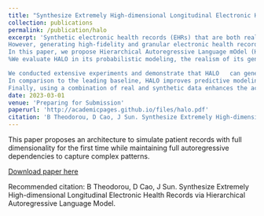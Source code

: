 ```yaml
---
title: "Synthesize Extremely High-dimensional Longitudinal Electronic Health Records via Hierarchical Autoregressive Language Model"
collection: publications
permalink: /publication/halo
excerpt: 'Synthetic electronic health records (EHRs) that are both realistic and preserve privacy can serve as an alternative to real EHRs for machine learning (ML) modeling and statistical analysis. 
However, generating high-fidelity and granular electronic health record (EHR) data in its original, highly-dimensional form poses challenges for existing methods due to the complexities inherent in high-dimensional data. 
In this paper, we propose Hierarchical Autoregressive Language mOdel (HALO) for generating longitudinal high-dimensional EHR, which preserve the statistical properties of real EHR and can be used to train accurate ML models without privacy concerns. Our HALO method, designed as a hierarchical autoregressive model,  generates a probability density function of medical codes, clinical visits, and patient records, allowing for the generation of realistic EHR data in its original, unaggregated form without the need for variable selection or aggregation. Additionally, our model also produces high-quality continuous variables in a longitudinal and probabilistic manner.
%We evaluate HALO in its probabilistic modeling, the realism of its generated synthetic dataset, and the utility for supporting machine learning tasks such as rare disease detection and phenotyping. 

We conducted extensive experiments and demonstrate that HALO   can generate high-fidelity EHR data with high-dimensional disease code probabilities ($d\approx10,000$), disease code co-occurrence probabilities within a visit ($d\approx1,000,000$), and conditional probabilities across consecutive visits ($d\approx5,000,000$) and achieve above 0.9 $R^2$ correlation in comparison to real EHR data.
In comparison to the leading baseline, HALO improves predictive modeling by over 17% in its predictive accuracy and perplexity on a hold-off test set of real EHR data. This performance then enables downstream ML models trained on its synthetic data to achieve comparable accuracy to models trained on real data (0.938 area under the ROC curve with HALO data vs. 0.943 with real data). 
Finally, using a combination of real and synthetic data enhances the accuracy of ML models beyond that achieved by using only real EHR data.'
date: 2023-03-01
venue: 'Preparing for Submission'
paperurl: 'http://academicpages.github.io/files/halo.pdf'
citation: 'B Theodorou, D Cao, J Sun. Synthesize Extremely High-dimensional Longitudinal Electronic Health Records via Hierarchical Autoregressive Language Model.'
---
```

This paper proposes an architecture to simulate patient records with full dimensionality for the first time while maintaining full autoregressive dependencies to capture complex patterns.

[Download paper here](http://academicpages.github.io/files/halo.pdf)

Recommended citation: B Theodorou, D Cao, J Sun. Synthesize Extremely High-dimensional Longitudinal Electronic Health Records via Hierarchical Autoregressive Language Model.